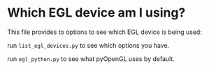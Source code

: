 # Which EGL device am I using?

This file provides to options to see which EGL device is being used:

run `list_egl_devices.py` to see which options you have.

run `egl_python.py` to see what pyOpenGL uses by default.

